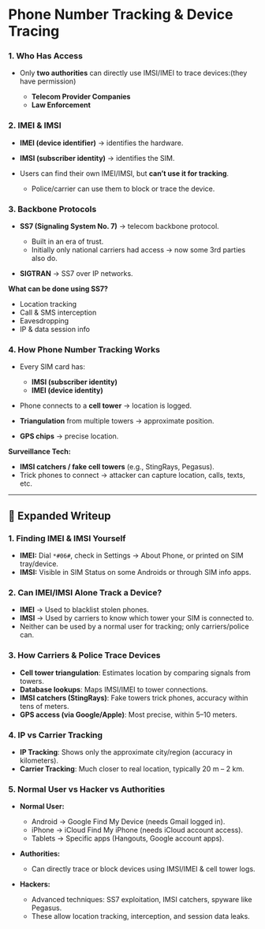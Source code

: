 #  Phone Number Tracking & Device Tracing

### 1. Who Has Access

* Only **two authorities** can directly use IMSI/IMEI to trace devices:(they have permission)

  * **Telecom Provider Companies**
  * **Law Enforcement**

### 2. IMEI & IMSI

* **IMEI (device identifier)** → identifies the hardware.
* **IMSI (subscriber identity)** → identifies the SIM.
* Users can find their own IMEI/IMSI, but **can’t use it for tracking**.

  * Police/carrier can use them to block or trace the device.

### 3. Backbone Protocols

* **SS7 (Signaling System No. 7)** → telecom backbone protocol.

  * Built in an era of trust.
  * Initially only national carriers had access → now some 3rd parties also do.
* **SIGTRAN** → SS7 over IP networks.

**What can be done using SS7?**

* Location tracking
* Call & SMS interception
* Eavesdropping
* IP & data session info

### 4. How Phone Number Tracking Works

* Every SIM card has:

  * **IMSI (subscriber identity)**
  * **IMEI (device identity)**
* Phone connects to a **cell tower** → location is logged.
* **Triangulation** from multiple towers → approximate position.
* **GPS chips** → precise location.

**Surveillance Tech:**

* **IMSI catchers / fake cell towers** (e.g., StingRays, Pegasus).
* Trick phones to connect → attacker can capture location, calls, texts, etc.

---

## 🔹 Expanded Writeup

### 1. Finding IMEI & IMSI Yourself

* **IMEI:** Dial `*#06#`, check in Settings → About Phone, or printed on SIM tray/device.
* **IMSI:** Visible in SIM Status on some Androids or through SIM info apps.

### 2. Can IMEI/IMSI Alone Track a Device?

* **IMEI** → Used to blacklist stolen phones.
* **IMSI** → Used by carriers to know which tower your SIM is connected to.
* Neither can be used by a normal user for tracking; only carriers/police can.

### 3. How Carriers & Police Trace Devices

* **Cell tower triangulation**: Estimates location by comparing signals from towers.
* **Database lookups**: Maps IMSI/IMEI to tower connections.
* **IMSI catchers (StingRays)**: Fake towers trick phones, accuracy within tens of meters.
* **GPS access (via Google/Apple)**: Most precise, within 5–10 meters.

### 4. IP vs Carrier Tracking

* **IP Tracking**: Shows only the approximate city/region (accuracy in kilometers).
* **Carrier Tracking**: Much closer to real location, typically 20 m – 2 km.

### 5. Normal User vs Hacker vs Authorities

* **Normal User:**

  * Android → Google Find My Device (needs Gmail logged in).
  * iPhone → iCloud Find My iPhone (needs iCloud account access).
  * Tablets → Specific apps (Hangouts, Google account apps).

* **Authorities:**

  * Can directly trace or block devices using IMSI/IMEI & cell tower logs.

* **Hackers:**

  * Advanced techniques: SS7 exploitation, IMSI catchers, spyware like Pegasus.
  * These allow location tracking, interception, and session data leaks.


